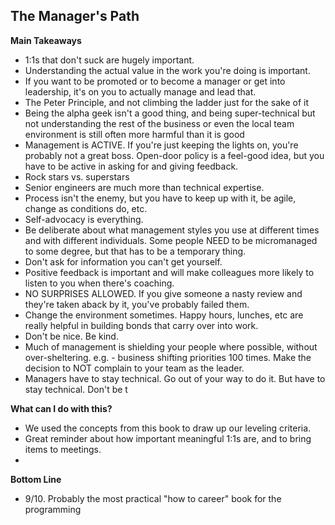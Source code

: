 ## The Manager's Path

**Main Takeaways**
- 1:1s that don't suck are hugely important. 
- Understanding the actual value in the work you're doing is important.
- If you want to be promoted or to become a manager or get into leadership, it's on you to actually manage and lead that.
- The Peter Principle, and not climbing the ladder just for the sake of it
- Being the alpha geek isn't a good thing, and being super-technical but not understanding the rest of the business or even the local team environment is still often more harmful than it is good
- Management is ACTIVE. If you're just keeping the lights on, you're probably not a great boss. Open-door policy is a feel-good idea, but you have to be active in asking for and giving feedback.
- Rock stars vs. superstars
- Senior engineers are much more than technical expertise.
- Process isn't the enemy, but you have to keep up with it, be agile, change as conditions do, etc.
- Self-advocacy is everything.
- Be deliberate about what management styles you use at different times and with different individuals. Some people NEED to be micromanaged to some degree, but that has to be a temporary thing.
- Don't ask for information you can't get yourself.
- Positive feedback is important and will make colleagues more likely to listen to you when there's coaching.
- NO SURPRISES ALLOWED. If you give someone a nasty review and they're taken aback by it, you've probably failed them.
- Change the environment sometimes. Happy hours, lunches, etc are really helpful in building bonds that carry over into work.
- Don't be nice. Be kind.
- Much of management is shielding your people where possible, without over-sheltering. e.g. - business shifting priorities 100 times. Make the decision to NOT complain to your team as the leader.
- Managers have to stay technical. Go out of your way to do it. But have to stay technical. Don't be t

**What can I do with this?**
- We used the concepts from this book to draw up our leveling criteria.
- Great reminder about how important meaningful 1:1s are, and to bring items to meetings.
- 

**Bottom Line**
- 9/10. Probably the most practical "how to career" book for the programming
<!--stackedit_data:
eyJoaXN0b3J5IjpbMTk5NDIzNDY0NCwtMTQ4NTc2MTg1Ml19
-->